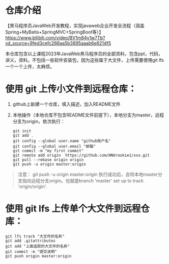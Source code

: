 # 仓库介绍
【黑马程序员JavaWeb开发教程，实现javaweb企业开发全流程（涵盖Spring+MyBatis+SpringMVC+SpringBoot等）】https://www.bilibili.com/video/BV1m84y1w7Tb?vd_source=9fed3cefc266aa5b3895aaab6e6214f5

本仓库包含以上课程2023年JavaWeb黑马程序员的全部资料，包含ppt，代码，讲义，资料。不包括一些软件安装包，因为这些属于大文件，上传需要使用git lfs 一个一个上传，太麻烦。

# 使用 git 上传小文件到远程仓库：
1. github上新建一个仓库，填入描述，加入README文件

2. 本地操作（本地仓库不包含README文件前提下），本地分支为master，远程分支为origin，依次执行：    

    ```
    git init
    git add .  
    git config --global user.name "github账户名"   
    git config --global user.email "邮箱"  
    git commit -m "my first commit"  
    git remote add origin  https://github.com/HNUrookie1/xxx.git  
    git pull --rebase origin origin  
    git push -u origin master:origin  
    ```

> 注意：  git push -u origin master:origin 执行成功后，会将本地master分支指向远程分支origin。也就是branch 'master' set up to track 'origin/origin'.

# 使用 git lfs 上传单个大文件到远程仓库：
```
git lfs track "大文件的名称"  
git add .gitattributes  
git add "上面追踪的大文件的名称"  
git commit -m "提交说明"  
git push origin master:origin
```

